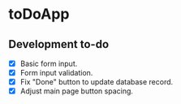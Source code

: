 # toDoApp

## Development to-do
- [x] Basic form input.
- [x] Form input validation.
- [x] Fix "Done" button to update database record.
- [x] Adjust main page button spacing.
